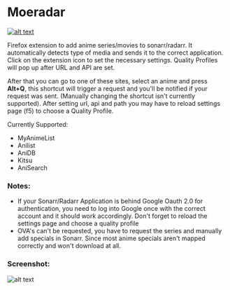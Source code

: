 # Moeradar
[![alt text](https://ffp4g1ylyit3jdyti1hqcvtb-wpengine.netdna-ssl.com/addons/files/2015/11/get-the-addon.png "Firefox Addon")](https://addons.mozilla.org/firefox/downloads/file/3621395/moeradar-1.2.2-fx.xpi?src=devhub "Moeradar Firefox edition")

Firefox extension to add anime series/movies to sonarr/radarr. It automatically detects type of media and sends it to the correct application.
Click on the extension icon to set the necessary settings. Quality Profiles will pop up after URL and API are set. 

After that you can go to one of these sites, select an anime and press **Alt+Q**, this shortcut will trigger a request and you'll be notified if your request was sent. (Manually changing the shortcut isn't currently supported). 
After setting url, api and path you may have to reload settings page (f5) to choose a Quality Profile. 

Currently Supported:
- MyAnimeList
- Anilist
- AniDB
- Kitsu
- AniSearch



### Notes:
- If your Sonarr/Radarr Application is behind Google Oauth 2.0 for authentication, you need to log into Google once with the correct account and it should work accordingly. Don't forget to reload the settings page and choose a quality profile
- OVA's can't be requested, you have to request the series and manually add specials in Sonarr. Since most anime specials aren't mapped correctly and won't download at all.

### Screenshot:
![alt text](https://dev.nightcloud.moe/screenshots-github/moeradar.png "Screenshot")